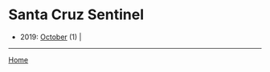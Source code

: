 # Santa Cruz Sentinel

  * 2019: 
      [October](./santa-cruz-sentinel-2019-10.md) (1) | 

----

[Home](../)
